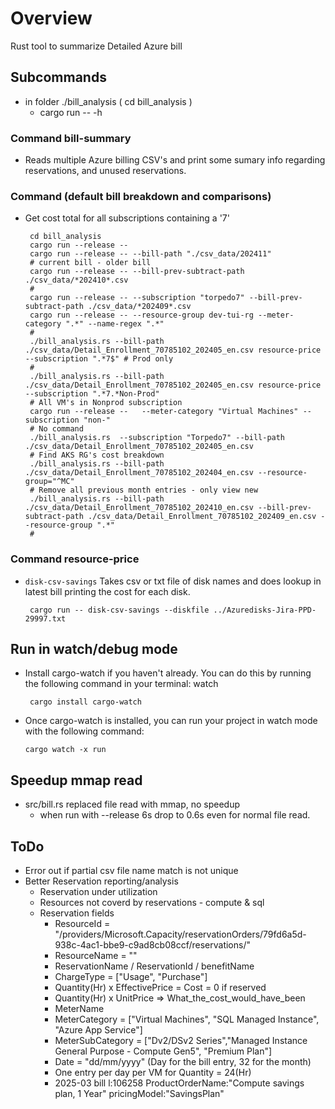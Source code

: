 # Overview

Rust tool to summarize Detailed Azure bill

## Subcommands

* in folder ./bill_analysis ( cd bill_analysis )
  * cargo run -- -h

### Command bill-summary

* Reads multiple Azure billing CSV's and print some sumary info regarding reservations, and unused reservations.

### Command (default bill breakdown and comparisons)

* Get cost total for all subscriptions containing a '7'

       cd bill_analysis
       cargo run --release --
       cargo run --release -- --bill-path "./csv_data/202411"
       # current bill - older bill
       cargo run --release -- --bill-prev-subtract-path ./csv_data/*202410*.csv
       #
       cargo run --release -- --subscription "torpedo7" --bill-prev-subtract-path ./csv_data/*202409*.csv
       cargo run --release -- --resource-group dev-tui-rg --meter-category ".*" --name-regex ".*"
       #
       ./bill_analysis.rs --bill-path ./csv_data/Detail_Enrollment_70785102_202405_en.csv resource-price --subscription ".*7$" # Prod only
       #
       ./bill_analysis.rs --bill-path ./csv_data/Detail_Enrollment_70785102_202405_en.csv resource-price --subscription ".*7.*Non-Prod"
       # All VM's in Nonprod subscription
       cargo run --release --   --meter-category "Virtual Machines" --subscription "non-"
       # No command
       ./bill_analysis.rs  --subscription "Torpedo7" --bill-path ./csv_data/Detail_Enrollment_70785102_202405_en.csv
       # Find AKS RG's cost breakdown
       ./bill_analysis.rs --bill-path ./csv_data/Detail_Enrollment_70785102_202404_en.csv --resource-group="^MC"
       # Remove all previous month entries - only view new
       ./bill_analysis.rs --bill-path ./csv_data/Detail_Enrollment_70785102_202410_en.csv --bill-prev-subtract-path ./csv_data/Detail_Enrollment_70785102_202409_en.csv --resource-group ".*"
       #

### Command resource-price

* ```disk-csv-savings``` Takes csv or txt file of disk names and does lookup in latest bill printing the cost for each disk.

       cargo run -- disk-csv-savings --diskfile ../Azuredisks-Jira-PPD-29997.txt

## Run in watch/debug mode

* Install cargo-watch if you haven't already. You can do this by running the following command in your terminal:
watch

       cargo install cargo-watch
* Once cargo-watch is installed, you can run your project in watch mode with the following command:

      cargo watch -x run

## Speedup mmap read

* src/bill.rs replaced file read with mmap, no speedup
  * when run with --release 6s drop to 0.6s even for normal file read.

## ToDo

* Error out if partial csv file name match is not unique
* Better Reservation reporting/analysis
  * Reservation under utilization
  * Resources not coverd by reservations - compute & sql
  * Reservation fields
    * ResourceId = "/providers/Microsoft.Capacity/reservationOrders/79fd6a5d-938c-4ac1-bbe9-c9ad8cb08ccf/reservations/"
    * ResourceName = ""
    * ReservationName / ReservationId / benefitName
    * ChargeType = ["Usage", "Purchase"]
    * Quantity(Hr) x EffectivePrice = Cost = 0 if reserved
    * Quantity(Hr) x UnitPrice => What_the_cost_would_have_been
    * MeterName
    * MeterCategory = ["Virtual Machines", "SQL Managed Instance", "Azure App Service"]
    * MeterSubCategory = ["Dv2/DSv2 Series","Managed Instance General Purpose - Compute Gen5", "Premium Plan"]
    * Date = "dd/mm/yyyy" (Day for the bill entry, 32 for the month)
    * One entry per day per VM for Quantity = 24(Hr)
    * 2025-03 bill l:106258 ProductOrderName:"Compute savings plan, 1 Year" pricingModel:"SavingsPlan"